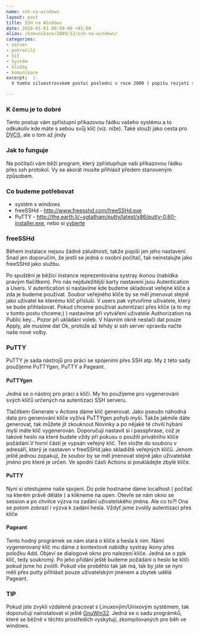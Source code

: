 ```yaml
--- 
name: ssh-na-windows
layout: post
title: SSH na Windows
date: 2010-01-01 00:59:00 +01:00
alias: /komunikace/2009/12/ssh-na-windows/
categories: 
- server
- pokročilý
- Síť
- Systém
- Služby
- komunikace
excerpt:  |-
  V tomto silvestrovskem postu( posledni v roce 2009 ) popíšu rozjetí ssh na windows s autentizaci přes klíče.

---
```


### K čemu je to dobré

Tento postup vám zpřístupní příkazovou řádku vašeho systému a to odkukoliv kde máte s sebou svůj klíč (viz. níže). Také slouží jako cesta pro <abbr title="Distributed Version Controll System">DVCS</abbr>, ale o tom až jindy


### Jak to funguje

Na počítači vám běží program, který zpřístupňuje vaši příkazovou řádku přes ssh protokol. Vy se akorát musíte přihlásit předem stanoveným způsobem.


### Co budeme potřebovat

-  systém s windows
-  freeSSHd - <a href="http://www.freesshd.com/freeSSHd.exe">http://www.freesshd.com/freeSSHd.exe</a>
-  PuTTY - <a href="http://the.earth.li/~sgtatham/putty/latest/x86/putty-0.60-installer.exe">http://the.earth.li/~sgtatham/putty/latest/x86/putty-0.60-installer.exe</a>, nebo si <a href="http://www.chiark.greenend.org.uk/~sgtatham/putty/download.html">vyberte</a>

### freeSSHd

Během instalace nejsou žádné záludnosti, takže popíši jen jeho nastavení. Snad jen doporučím, že jestli se jedná o osobní počítač, tak neinstalujte jako freeSSHd jako službu.

Po spuštění je běžící instance reprezentována systray ikonou (nabídka pravým tlačítkem). Pro nás nejduležitější karty nastavení jsou Autentication a Users. V autentication si nastavíme kde budeme skladovat veřejné klíče a zda je budeme používat. Soubor veřejného klíče by se měl jmenovat stejně jako uživatel ke kterému klíč přísluší. V users pak vytvoříme uživatele, který se bude přihlašovat. Pokud chceme používat autentizaci přes klíče (a to my v tomto postu chceme;) ) nastavíme při vytváření uživatele Authorization na Public key... Pozor při ukládání voleb. V hlavním okně nestačí dat pouze Apply, ale musíme dat Ok, protože až tehdy si ssh server opravdu načte naše nové volby.

### PuTTY

PuTTY je sada nástrojů pro práci se spojeními přes SSH atp. My z této sady použijeme PuTTYgen, PuTTY a Pageant.

#### PuTTYgen

Jedná se o nástroj pro práci s klíči. My ho použijeme pro vygenerování svých klíčů určených na autentizaci SSH serveru.

Tlačítkem Generate v Actions dáme klíč generovat. Jako pseudo náhodná data pro generování klíče vyžívá PuTTYgen pohyb myši. Takže jakmile dáte generovat, tak můžete jít zkouknout Novinky a po nějaké té chvíli hýbání myší máte klíč vygenerován. Doporučuji nastavit si i passphrase, což je takové heslo na které budete vždy při pokusu o použití privátního klíče požádání.V horní části je vypsán veřejný klič. Ten vložte do souboru v adresáří, který je nastaven v freeSSHd jako skladiště veřejných klíčů. Jenom ještě jednou zopakuji, že soubor by se měl jmenovat stejně jako uživatelské jméno pro které je určen. Ve spodní části Actions si poukládejte zbylé klíče.

#### PuTTY

Nyní si otestujeme naše spojení. Do pole hostname dáme localhost ( počítač na kterém právě děláte ) a klikneme na open. Otevře se nám okno se session a po chvilce výzva na zadání uživatelského jména. Ale co to?! Ona se potom zobrazí i výzva k zadání hesla. Vždyť jsme zvolily autentizaci přes klíče

#### Pageant

Tento hodný prográmek se nám stará o klíče a hesla k nim. Námi vygenerovaný klíč mu dáme z kontextové nabídky systray ikony přes položku Add. Objeví se dialogové okno pro nalezení klíče. Jedná se o ppk klíč, tedy soukromý. Po jeho přidání ještě budeme požádáni o heslo ke klíči pokud jsme ho zvolili. Pokud vše proběhlo tak jak má, tak by jste se nyní měli přes putty přihlásit pouze uživatelským jménem a zbytek udělá Pageant.

### TIP

Pokud jste zvyklí vzdaleně pracovat s Linuxovým/Unixovým systémem, tak doporučuji nainstalovat si ještě <a href="http://gnuwin32.sourceforge.net/">GnuWin32</a>. Jedná se o sadu prográmků, které se běžně v těchto prostředích vyskytují, zkompilovaných pro běh ve windows.
